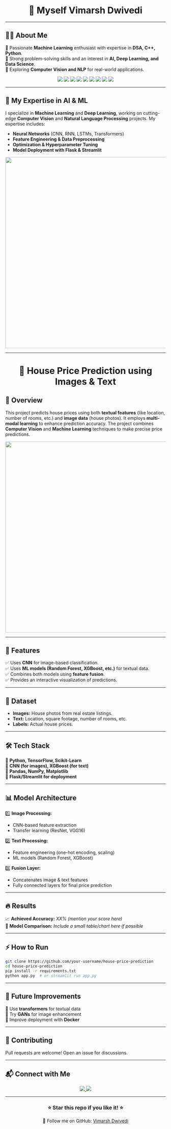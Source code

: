 <h1 align="center"> 🚀 Myself Vimarsh Dwivedi </h1>

---

## 👨‍💻 About Me  
🔹 Passionate **Machine Learning** enthusiast with expertise in **DSA, C++, Python**.  
🔹 Strong problem-solving skills and an interest in **AI, Deep Learning, and Data Science**.  
🔹 Exploring **Computer Vision and NLP** for real-world applications.  

<p align="center">
  <img src="https://img.shields.io/badge/Python-3776AB?style=for-the-badge&logo=python&logoColor=white"/>
  <img src="https://img.shields.io/badge/C++-00599C?style=for-the-badge&logo=c%2B%2B&logoColor=white"/>
  <img src="https://img.shields.io/badge/DSA-ff9900?style=for-the-badge&logo=algorithm&logoColor=white"/>
  <img src="https://img.shields.io/badge/MachineLearning-00bfff?style=for-the-badge&logo=ai&logoColor=white"/>
  <img src="https://img.shields.io/badge/NLP-ff1493?style=for-the-badge&logo=nlp&logoColor=white"/>
  <img src="https://img.shields.io/badge/ComputerVision-228B22?style=for-the-badge&logo=opencv&logoColor=white"/>
  <img src="https://img.shields.io/badge/DeepLearning-FF4500?style=for-the-badge&logo=deeplearning&logoColor=white"/>
  <img src="https://img.shields.io/badge/Node.js-339933?style=for-the-badge&logo=nodedotjs&logoColor=white"/>
  <img src="https://img.shields.io/badge/WebDevelopment-007acc?style=for-the-badge&logo=html5&logoColor=white"/>
</p>

---

## 🚀 My Expertise in AI & ML  
I specialize in **Machine Learning** and **Deep Learning**, working on cutting-edge **Computer Vision** and **Natural Language Processing** projects. My expertise includes:  
- **Neural Networks** (CNN, RNN, LSTMs, Transformers)  
- **Feature Engineering & Data Preprocessing**  
- **Optimization & Hyperparameter Tuning**  
- **Model Deployment with Flask & Streamlit**  

<p align="center">
  <img src="https://user-images.githubusercontent.com/your-ml-image.png" width="600"/>
</p>

---

<h1 align="center"> 🏡 House Price Prediction using Images & Text </h1>

## 📌 Overview  
This project predicts house prices using both **textual features** (like location, number of rooms, etc.) and **image data** (house photos). It employs **multi-modal learning** to enhance prediction accuracy. The project combines **Computer Vision** and **Machine Learning** techniques to make precise price predictions.

<p align="center">
  <img src="https://user-images.githubusercontent.com/your-image.png" width="600"/>
</p>

---

## 🚀 Features  
✅ Uses **CNN** for image-based classification.  
✅ Uses **ML models (Random Forest, XGBoost, etc.)** for textual data.  
✅ Combines both models using **feature fusion**.  
✅ Provides an interactive visualization of predictions.  

---

## 📂 Dataset  
- **Images:** House photos from real estate listings.  
- **Text:** Location, square footage, number of rooms, etc.  
- **Labels:** Actual house prices.  

---

## 🛠️ Tech Stack  
🔹 **Python, TensorFlow, Scikit-Learn**  
🔹 **CNN (for images), XGBoost (for text)**  
🔹 **Pandas, NumPy, Matplotlib**  
🔹 **Flask/Streamlit for deployment**  

---

## 📊 Model Architecture  
1️⃣ **Image Processing:**  
   - CNN-based feature extraction  
   - Transfer learning (ResNet, VGG16)  

2️⃣ **Text Processing:**  
   - Feature engineering (one-hot encoding, scaling)  
   - ML models (Random Forest, XGBoost)  

3️⃣ **Fusion Layer:**  
   - Concatenates image & text features  
   - Fully connected layers for final price prediction  

---

## 🔥 Results  
📈 **Achieved Accuracy:** *XX% (mention your score here)*  
🎯 **Model Comparison:** *Include a small table/chart here if possible*  

---

## ⚡ How to Run  
```bash
git clone https://github.com/your-username/house-price-prediction
cd house-price-prediction
pip install -r requirements.txt
python app.py  # or streamlit run app.py
```

---

## 🎯 Future Improvements  
📌 Use **transformers** for textual data  
📌 Try **GANs** for image enhancement  
📌 Improve deployment with **Docker**  

---

## 🤝 Contributing  
Pull requests are welcome! Open an issue for discussions.  

---

## 📬 Connect with Me  
<p align="center">
  <a href="https://www.linkedin.com/in/your-linkedin-profile" target="_blank">
    <img src="https://img.shields.io/badge/LinkedIn-0A66C2?style=for-the-badge&logo=linkedin&logoColor=white"/>
  </a>
  <a href="mailto:vimarshdwivedi260@gmail.com">
    <img src="https://img.shields.io/badge/Gmail-D14836?style=for-the-badge&logo=gmail&logoColor=white"/>
  </a>
</p>

---

<h3 align="center"> ⭐ Star this repo if you like it! ⭐ </h3>
<p align="center"> 🚀 Follow me on GitHub: <a href="https://github.com/your-username">Vimarsh Dwivedi</a> </p>
